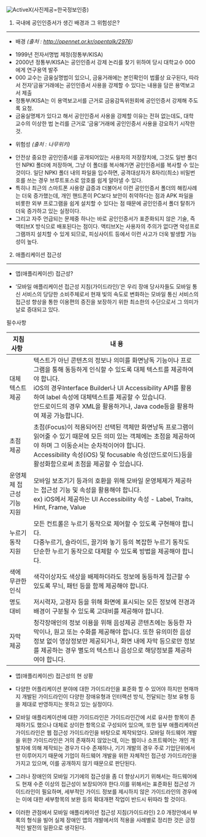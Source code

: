 ![ActiveX](http://newsmanager2.etomato.com/userfiles/image/%EB%A5%98%EC%84%9D/GONGININ.jpg)(사진제공=한국정보인증)

1. 국내에 공인인증서가 생긴 배경과 그 위험성은?
---
- 배경 _(출처 : http://opennet.or.kr/opentalk/2976)_
 * 1999년 전자서명법 제정(정통부/KISA)
 * 2000년 정통부/KISA는 공인인증서 강제 논리를 찾기 위하여 당시 대학교수 000에게 연구용역 발주
 * 000 교수는 금융실명법이 있으니, 금융거래에는 본인확인이 법률상 요구된다, 따라서 전자’금융’거래에는 공인인증서 사용을 강제할 수 있다는 내용을 담은 용역보고서 제출
 * 정통부/KISA는 이 용역보고서를 근거로 금융감독위원회에 공인인증서 강제해 주도록 요청.
 * 금융실명제가 있다고 해서 공인인증서 사용을 강제할 이유는 전혀 없는데도, 대학 교수의 이상한 법 논리를 근거로 ‘금융’거래에 공인인증서 사용을 강요하기 시작한 것.  

- 위험성 _(출처 : 나무위키)_
 * 안전상 중요한 공인인증서를 공개되어있는 사용자의 저장장치에, 그것도 일반 폴더인 NPKI 폴더에 저장하며, 그냥 이 폴더를 복사해가면 공인인증서를 복사할 수 있는 것이다. 일단 NPKI 폴더 내의 파일을 입수하면, 공격대상자가 8자리(최소) 비밀번호를 쓰는 경우 브루트포스로 암호를 쉽게 알아낼 수 있다.
 * 특히나 최근의 스마트폰 사용량 급증과 더불어서 이런 공인인증서 폴더의 해킹사례는 더욱 증가했는데, 개인 핸드폰이 PC보다 보안이 취약하다는 점과 APK 파일을 비롯한 외부 프로그램을 쉽게 설치할 수 있다는 점 때문에 공인인증서 폴더 탈취가 더욱 증가하고 있는 실정이다.
 * 그리고 자주 언급되는 문제중 하나는 바로 공인인증서가 표준화되지 않은 기술, 즉 액티브X 방식으로 배포된다는 점이다. 액티브X는 사용자의 주의가 없다면 악성프로그램까지 설치할 수 있게 되므로, 피싱사이트 등에서 이런 사고가 더욱 발생할 가능성이 높다.
 
2. 애플리케이션 접근성
----
- 앱(애플리케이션) 접근성?
 * ‘모바일 애플리케이션 접근성 지침(가이드라인)’은 우리 장애 당사자들도 모바일 통신 서비스의 당당한 소비주체로서 현재 빛의 속도로 변화하는 모바일 통신 서비스의 접근성 향상을 통한 이용편의 증진을 보장하기 위한 최소한의 수단으로서 그 의미가 날로 증대되고 있다.

필수사항  

|  지침 사항   |   내 용  |
|---------|---------|
| 대체 텍스트 제공 | 텍스트가 아닌 콘텐츠의 정보나 의미를 화면낭독 기능이나 프로그램을 통해 동등하게 인식할 수 있도록 대체 텍스트를 제공하여야 합니다.<br>iOS의 경우Interface Builder나 UI Accessibility API를 활용하여 label 속성에 대체텍스트를 제공할 수 있습니다.<br> 안드로이드의 경우 XML을 활용하거나, Java code등을 활용하여 제공 가능합니다.|
| 초점 제공 | 초점(Focus)이 적용되어진 선택된 객체만 화면낭독 프로그램이 읽어줄 수 있기 때문에 모든 의미 있는 객체에는 초점을 제공하여야 하며 그 이동순서는 순차적이어야 합니다.<br> Accessibility 속성(iOS) 및 focusable 속성(안드로이드)등을 활성화함으로써 초점을 제공할 수 있습니다.|
| 운영체제 접근성 기능 지원 |모바일 보조기기 등과의 호환을 위해 모바일 운영체제가 제공하는 접근성 기능 및 속성을 활용해야 합니다.<br>ex) iOS에서 제공하는 UI Accessibility 속성 - Label, Traits, Hint, Frame, Value|
| 누르기 동작 지원 |모든 컨트롤은 누르기 동작으로 제어할 수 있도록 구현해야 합니다.<br> 다중누르기, 슬라이드, 끌기와 놓기 등의 복잡한 누르기 동작도 단순한 누르기 동작으로 대체할 수 있도록 방법을 제공해야 합니다.|
| 색에 무관한 인식 |색각이상자도 색상을 배제하더라도 정보에 동등하게 접근할 수 있도록 무늬, 패턴 등을 함께 제공해야 합니다.|
| 명도 대비 |저시력자, 고령자 등을 위해 화면에 표시되는 모든 정보에 전경과 배경이 구분될 수 있도록 고대비를 제공해야 합니다.|
| 자막 제공 |청각장애인의 정보 이용을 위해 음성제공 콘텐츠에는 동등한 자막이나, 원고 또는 수화를 제공해야 합니다. 또한 유의미한 음성정보 없이 영상정보만 제공되거나, 화면 내에 자막 등으로만 정보를 제공하는 경우 별도의 텍스트나 음성으로 해당정보를 제공하여야 합니다.|

- 앱(애플리케이션) 접근성의 현 상황  
 * 다양한 어플리케이션 분야에 대한 가이드라인을 표준화 할 수 있어야 하지만 현재까지 개발된 가이드라인이 다양한 장애유형과 인터랙션 방식, 전달되는 정보 유형 등을 제대로 반영하지는 못하고 있는 실정이다.
 * 모바일 애플리케이션에 대한 가이드라인은 가이드라인간에 서로 유사한 항목이 존재하기도 했으나 대체로 상이한 항목으로 구성되어 있으며, 또한 일부 애플리케이션 가이드라인은 웹 접근성 가이드라인을 바탕으로 제작되었다.
 모바일 하드웨어 개발을 위한 가이드라인은 거의 존재하지 않았는데, 이는 웹이나 소프트웨어는 개인 개발자에 의해 제작되는 경우가 다수 존재하나, 기기 개발의 경우 주로 기업단위에서만 이루어지기 때문에 기업이 하드웨어 개발을 위한 자체적인 접근성 가이드라인을 가지고 있으며, 이를 공개하지 않기 때문으로 판단된다. 

 * 그러나 장애인의 모바일 기기에의 접근성을 좀 더 향상시키기 위해서는 하드웨어에도 현재 수준 이상의 접근성이 보장되어야 한다.이를 위해서는 표준화된 접근성 가이드라인이 필요하며, 세부적인 가이드 정보를 제시하지 않은 가이드라인의 경우에는 이에 대한 세부항목의 보완 등의 확대개편 작업이 반드시 뒤따라 할 것이다. 

 * 이러한 관점에서 모바일 애플리케이션 접근성 지침(가이드라인) 2.0 개정안에서 부록의 형식을 빌어 실제 장애인 앱의 개발에서의 적용을 사례별로 정리한 것은 긍정적인 발전의 일환으로 생각된다.
